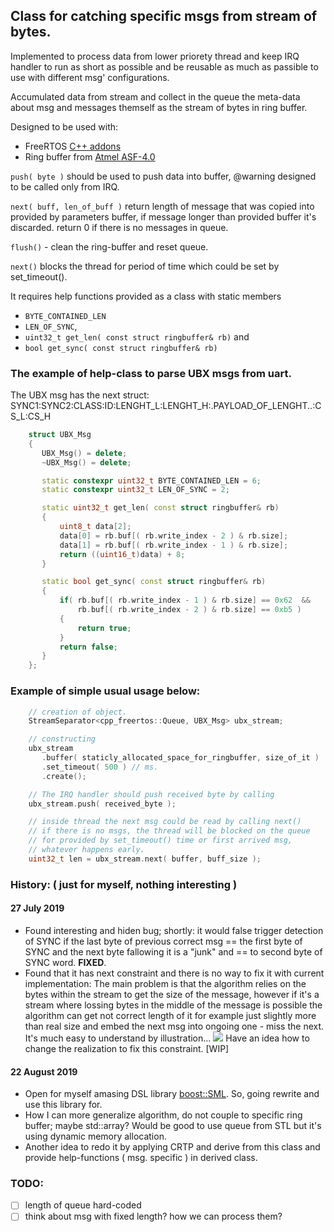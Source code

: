 ## Class for catching specific msgs from stream of bytes.

Implemented to process data from lower priorety thread and keep IRQ handler to run as short as possible
and be reusable as much as passible to use with different msg' configurations.

Accumulated data from stream and collect in the queue the meta-data about msg and messages themself as the stream of bytes in ring buffer.

Designed to be used with:
- FreeRTOS <a href="https://github.com/michaelbecker/freertos-addons">C++ addons</a>
- Ring buffer from <a href="https://microchipdeveloper.com/atstart:start">Atmel ASF-4.0</a>

`push( byte )` should be used to push data into buffer, @warning designed to be called only from IRQ.

`next( buff, len_of_buff )` return length of message that was copied into provided by parameters buffer,
if message longer than provided buffer it's discarded.
return 0 if there is no messages in queue.

`flush()` - clean the ring-buffer and reset queue.

`next()` blocks the thread for period of time which could be set by set_timeout().

It requires help functions provided as a class with static members
- `BYTE_CONTAINED_LEN`
- `LEN_OF_SYNC`,
- `uint32_t get_len( const struct ringbuffer& rb)` and
- `bool get_sync( const struct ringbuffer& rb)`

### The example of help-class to parse UBX msgs from uart.
The UBX msg has the next struct: SYNC1:SYNC2:CLASS:ID:LENGHT_L:LENGHT_H:.PAYLOAD_OF_LENGHT..:CS_L:CS_H
 
``` cpp
	struct UBX_Msg
	{
	   UBX_Msg() = delete;
	   ~UBX_Msg() = delete;

	   static constexpr uint32_t BYTE_CONTAINED_LEN = 6;
	   static constexpr uint32_t LEN_OF_SYNC = 2;

	   static uint32_t get_len( const struct ringbuffer& rb)
	   {
	       uint8_t data[2];
	       data[0] = rb.buf[( rb.write_index - 2 ) & rb.size];
	       data[1] = rb.buf[( rb.write_index - 1 ) & rb.size];
	       return ((uint16_t)data) + 8;
	   }

	   static bool get_sync( const struct ringbuffer& rb)
	   {
	       if( rb.buf[( rb.write_index - 1 ) & rb.size] == 0x62  &&
	           rb.buf[( rb.write_index - 2 ) & rb.size] == 0xb5 )
	       {
	           return true;
	       }
	       return false;
	   }
	};
```
 
### Example of simple usual usage below:
``` cpp
	// creation of object.
	StreamSeparator<cpp_freertos::Queue, UBX_Msg> ubx_stream;

	// constructing
	ubx_stream
	   .buffer( staticly_allocated_space_for_ringbuffer, size_of_it )
	   .set_timeout( 500 ) // ms.
	   .create();

	// The IRQ handler should push received byte by calling
	ubx_stream.push( received_byte );

	// inside thread the next msg could be read by calling next()
	// if there is no msgs, the thread will be blocked on the queue
	// for provided by set_timeout() time or first arrived msg,
	// whatever happens early.
	uint32_t len = ubx_stream.next( buffer, buff_size );
```

### History: ( just for myself, nothing interesting )
#### 27 July 2019
- Found interesting and hiden bug; shortly: it would false trigger detection of SYNC if the last byte of previous correct msg == the first byte of SYNC and the next byte fallowing it is a "junk" and == to second byte of SYNC word. **FIXED**.
- Found that it has next constraint and there is no way to fix it with current implementation:
The main problem is that the algorithm relies on the bytes within the stream to get the size of the message, however if it's a stream where lossing bytes in the middle of the message is possible the algorithm can get not correct length of it for example just slightly more than real size and embed the next msg into ongoing one - miss the next. It's much easy to understand by illustration...
![](https://user-images.githubusercontent.com/23377892/62001064-2eaa6980-b0b5-11e9-9bda-3a45bae0dca8.png)
Have an idea how to change the realization to fix this constraint. [WIP]
#### 22 August 2019
- Open for myself amasing DSL library [boost::SML](https://boost-experimental.github.io/sml/index.html). So, going rewrite and use this library for.
- How I can more generalize algorithm, do not couple to specific ring buffer; maybe std::array? Would be good to use queue from STL but it's using dynamic memory allocation. 
- Another idea to redo it by applying CRTP and derive from this class and provide help-functions ( msg. specific ) in derived class.


### TODO:
- [ ] length of queue hard-coded
- [ ] think about msg with fixed length? how we can process them?
